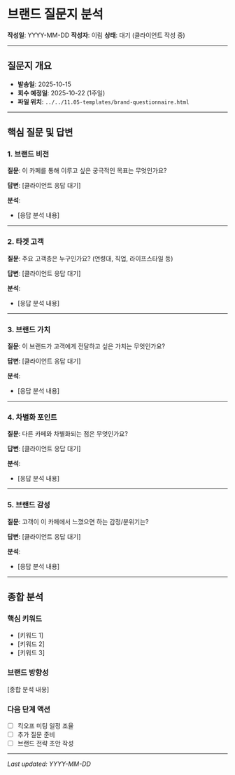 # 브랜드 질문지 분석

**작성일**: YYYY-MM-DD
**작성자**: 이림
**상태**: 대기 (클라이언트 작성 중)

---

## 질문지 개요

- **발송일**: 2025-10-15
- **회수 예정일**: 2025-10-22 (1주일)
- **파일 위치**: `../../11.05-templates/brand-questionnaire.html`

---

## 핵심 질문 및 답변

### 1. 브랜드 비전

**질문**: 이 카페를 통해 이루고 싶은 궁극적인 목표는 무엇인가요?

**답변**: [클라이언트 응답 대기]

**분석**:
- [응답 분석 내용]

---

### 2. 타겟 고객

**질문**: 주요 고객층은 누구인가요? (연령대, 직업, 라이프스타일 등)

**답변**: [클라이언트 응답 대기]

**분석**:
- [응답 분석 내용]

---

### 3. 브랜드 가치

**질문**: 이 브랜드가 고객에게 전달하고 싶은 가치는 무엇인가요?

**답변**: [클라이언트 응답 대기]

**분석**:
- [응답 분석 내용]

---

### 4. 차별화 포인트

**질문**: 다른 카페와 차별화되는 점은 무엇인가요?

**답변**: [클라이언트 응답 대기]

**분석**:
- [응답 분석 내용]

---

### 5. 브랜드 감성

**질문**: 고객이 이 카페에서 느꼈으면 하는 감정/분위기는?

**답변**: [클라이언트 응답 대기]

**분석**:
- [응답 분석 내용]

---

## 종합 분석

### 핵심 키워드
- [키워드 1]
- [키워드 2]
- [키워드 3]

### 브랜드 방향성
[종합 분석 내용]

### 다음 단계 액션
- [ ] 킥오프 미팅 일정 조율
- [ ] 추가 질문 준비
- [ ] 브랜드 전략 초안 작성

---

*Last updated: YYYY-MM-DD*
